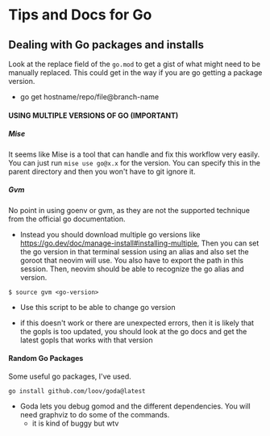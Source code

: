 # Tips and Docs for Go

## Dealing with Go packages and installs
Look at the replace field of the `go.mod` to get a gist of what might need to be
manually replaced. This could get in the way if you are go getting a package
version.
- go get hostname/repo/file@branch-name


#### USING MULTIPLE VERSIONS OF GO (IMPORTANT)

##### Mise
It seems like Mise is a tool that can handle and fix this workflow very easily.
You can just run `mise use go@x.x` for the version. You can specify this in the
parent directory and then you won't have to git ignore it.


##### Gvm

No point in using goenv or gvm, as they are not the supported technique from the
official go documentation. 
- Instead you should download multiple go versions like https://go.dev/doc/manage-install#installing-multiple,
Then you can set the go version in that terminal session using an alias and also
set the goroot that neovim will use. You also have to export the path in this
session. Then, neovim should be able to recognize the go alias and version. 

`$ source gvm <go-version>`
- Use this script to be able to change go version

- if this doesn't work or there are unexpected errors, then it is likely that
the gopls is too updated, you should look at the go docs and get the latest
gopls that works with that version

#### Random Go Packages

Some useful go packages, I've used. 
```
go install github.com/loov/goda@latest
```
- Goda lets you debug gomod and the different dependencies. You will need
graphviz to do some of the commands. 
    - it is kind of buggy but wtv

